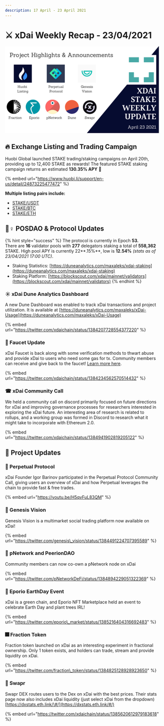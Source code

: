 ```yaml
---
description: 17 April - 23 April 2021
---
```


# ⚔️ xDai Weekly Recap - 23/04/2021

![](../../../../.gitbook/assets/weekly-update.png)

##  🔥 Exchange Listing and Trading Campaign

Huobi Global launched STAKE trading/staking campaigns on April 20th, providing up to 12,400 STAKE as rewards!  The featured STAKE staking campaign returns an estimated **130.35% APY** 👀 

{% embed url="https://www.huobi.li/support/en-us/detail/24873225477472" %}

**Multiple listing pairs include:**

* [STAKE/USDT](https://www.huobi.com/en-us/exchange/stake_usdt)
* [STAKE/BTC](https://www.huobi.com/en-us/exchange/stake_btc)
* [STAKE/ETH](https://www.huobi.com/en-us/exchange/stake_eth)

## 👷♀ POSDAO & Protocol Updates

{% hint style="success" %}
The protocol is currently in Epoch **53.**  
There are **16** validator pools with **277** delegators staking a total of **558,362** STAKE. High pool APY is currently 22**.15%**, low is **12.54%** _\(stats as of 23/04/2021 17:00 UTC\)_.

* Staking Statistics: [https://duneanalytics.com/maxaleks/xdai-staking](https://duneanalytics.com/maxaleks/xdai-staking)
* Staking Platform: [https://blockscout.com/xdai/mainnet/validators](https://blockscout.com/xdai/mainnet/validators)
{% endhint %}

### ☀ xDai Dune Analytics Dashboard

A new Dune Dashboard was enabled to track xDai transactions and project utilization. It is available at [https://duneanalytics.com/maxaleks/xDai-Usage](https://duneanalytics.com/maxaleks/xDai-Usage)

{% embed url="https://twitter.com/xdaichain/status/1384207728554377220" %}

### 🚰 Faucet Update

xDai Faucet is back along with some verification methods to thwart abuse and provide xDai to users who need some gas for tx. Community members can receive and give back to the faucet!  [Learn more here](../../../../for-users/get-xdai-tokens/xdai-faucet.md).

{% embed url="https://twitter.com/xdaichain/status/1384234562570514432" %}

### ☎ xDai Community Call

We held a community call on discord primarily focused on future directions for xDai and improving governance processes for researchers interested in exploring the xDai future. An interesting area of research is related to rollups, and a working group was formed in Discord to research what it might take to incorporate with Ethereum 2.0.

{% embed url="https://twitter.com/xdaichain/status/1384941902819205122" %}

## 🦋 Project Updates

### 📲 Perpetual Protocol

xDai Founder Igor Barinov participated in the Perpetual Protocol Community Call, giving users an overview of xDai and how Perpetual leverages the chain to provide fast & free trades.

{% embed url="https://youtu.be/H5qvFuL83QM" %}

### 🔀 Genesis Vision

Genesis Vision is a multimarket social trading platform now available on xDai!

{% embed url="https://twitter.com/genesis\_vision/status/1384491224707395589" %}

### 🦜 pNetwork and PeerionDAO

Community members can now co-own a pNetwork node on xDai

{% embed url="https://twitter.com/pNetworkDeFi/status/1384894229051322369" %}

### 🌳 Eporio EarthDay Event

xDai is a green chain, and Eporio NFT Marketplace held an event to celebrate Earth Day and plant trees IRL!

{% embed url="https://twitter.com/eporio\_market/status/1385216404316692483" %}

### 🎆 Fraction Token

Fraction token launched on xDai as an interesting experiment in fractional ownership. Only 1 token exists, and holders can trade, stream and provide liquidity on xDai.

{% embed url="https://twitter.com/fraction\_token/status/1384825128928923650" %}

### 🦢 Swapr

Swapr DEX routes users to the Dex on xDai with the best prices. Their stats page now also includes xDai liquidity \(just select xDai from the dropdown\) [https://dxstats.eth.link/\#/](https://dxstats.eth.link/#/)

{% embed url="https://twitter.com/xdaichain/status/1385620612979183618" %}

